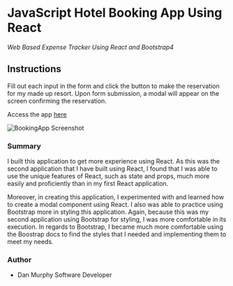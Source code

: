 # JavaScript Hotel Booking App Using React

_Web Based Expense Tracker Using React and Bootstrap4_

## Instructions

Fill out each input in the form and click the button to make the reservation for my made up resort. Upon form submission, a modal will appear on the screen confirming the reservation. 


Access the app [here](https://afternoon-sands-59834.herokuapp.com/)

![BookingApp Screenshot](https://github.com/danielmurphy1/hotel-booking-app/blob/master/src/images/hotel-app-screen.JPG)

### Summary

I built this application to get more experience using React. As this was the second application that I have built using React, I found that I was able to use the unique features of React, such as state and props, much more easily and proficiently than in my first React application.

Moreover, in creating this application, I experimented with and learned how to create a modal component using React. I also was able to practice using Bootstrap more in styling this application. Again, because this was my second application using Bootstrap for styling, I was more comfortable in its execution. In regards to Bootstrap, I became much more comfortable using the Boostrap docs to find the styles that I needed and implementing them to meet my needs. 

### Author

- Dan Murphy Software Developer
